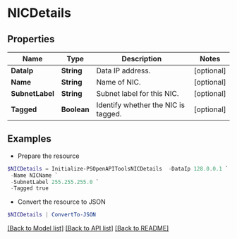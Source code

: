 # NICDetails
## Properties

Name | Type | Description | Notes
------------ | ------------- | ------------- | -------------
**DataIp** | **String** | Data IP address. | [optional] 
**Name** | **String** | Name of NIC. | [optional] 
**SubnetLabel** | **String** | Subnet label for this NIC. | [optional] 
**Tagged** | **Boolean** | Identify whether the NIC is tagged. | [optional] 

## Examples

- Prepare the resource
```powershell
$NICDetails = Initialize-PSOpenAPIToolsNICDetails  -DataIp 128.0.0.1 `
 -Name NICName `
 -SubnetLabel 255.255.255.0 `
 -Tagged true
```

- Convert the resource to JSON
```powershell
$NICDetails | ConvertTo-JSON
```

[[Back to Model list]](../README.md#documentation-for-models) [[Back to API list]](../README.md#documentation-for-api-endpoints) [[Back to README]](../README.md)

